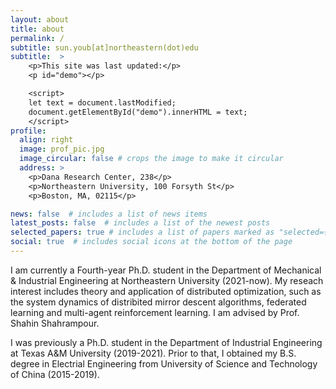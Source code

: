 ```yaml
---
layout: about
title: about
permalink: /
subtitle: sun.youb[at]northeastern(dot)edu
subtitle:  >
    <p>This site was last updated:</p>
    <p id="demo"></p>

    <script>
    let text = document.lastModified;
    document.getElementById("demo").innerHTML = text;
    </script>
profile:
  align: right
  image: prof_pic.jpg
  image_circular: false # crops the image to make it circular
  address: >
    <p>Dana Research Center, 238</p>
    <p>Northeastern University, 100 Forsyth St</p>
    <p>Boston, MA, 02115</p>

news: false  # includes a list of news items
latest_posts: false  # includes a list of the newest posts
selected_papers: true # includes a list of papers marked as "selected={true}"
social: true  # includes social icons at the bottom of the page
---
```


I am currently a Fourth-year Ph.D. student in the Department of Mechanical & Industrial Engineering at Northeastern University (2021-now). My reseach interest includes theory and application of distributed optimization, such as the system dynamics of distribited mirror descent algorithms, federated learning and multi-agent reinforcement learning.
I am advised by Prof. Shahin Shahrampour.

I was previously a Ph.D. student in the Department of Industrial Engineering at Texas A&M University (2019-2021). Prior to that, I obtained my B.S. degree in Electrial Engineering from University of Science and Technology of China (2015-2019).

<!-- Put your address / P.O. box / other info right below your picture. You can also disable any of these elements by editing `profile` property of the YAML header of your `_pages/about.md`. Edit `_bibliography/papers.bib` and Jekyll will render your [publications page](/al-folio/publications/) automatically. -->

<!-- Link to your social media connections, too. This theme is set up to use [Font Awesome icons](http://fortawesome.github.io/Font-Awesome/) and [Academicons](https://jpswalsh.github.io/academicons/), like the ones below. Add your Facebook, Twitter, LinkedIn, Google Scholar, or just disable all of them. -->
